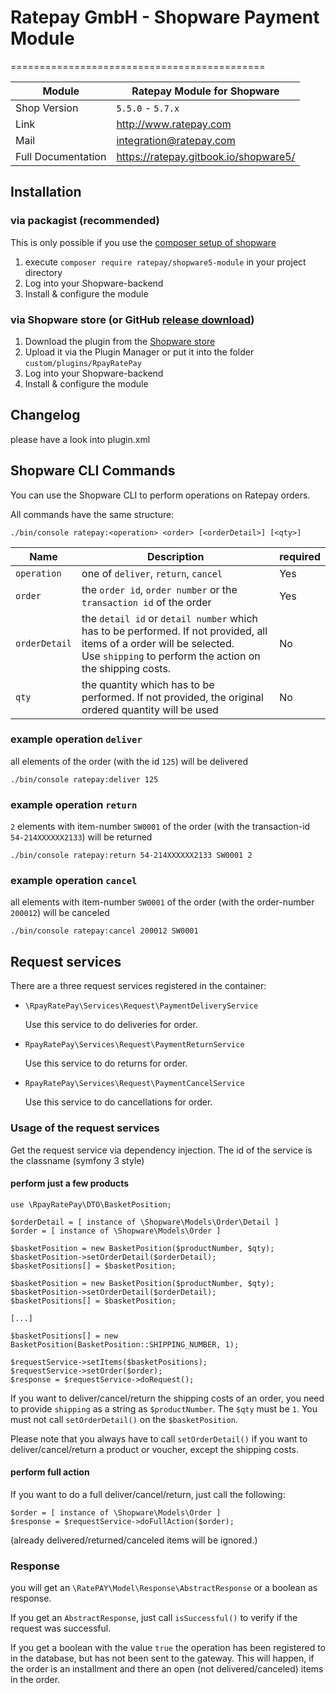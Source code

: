 # Ratepay GmbH - Shopware Payment Module
============================================

|Module | Ratepay Module for Shopware
|------|----------
|Shop Version | `5.5.0` - `5.7.x`
|Link | http://www.ratepay.com
|Mail | integration@ratepay.com
|Full Documentation | https://ratepay.gitbook.io/shopware5/

## Installation

### via packagist (recommended)
This is only possible if you use the [composer setup of shopware](https://developers.shopware.com/developers-guide/shopware-composer/)
1. execute `composer require ratepay/shopware5-module` in your project directory
3. Log into your Shopware-backend
4. Install & configure the module

### via Shopware store (or GitHub [release download](https://github.com/ratepay/shopware5-module/releases))
1. Download the plugin from the [Shopware store](https://store.shopware.com/rpay00625f/ratepay-payment-plugin-for-shopware-5.html)
2. Upload it via the Plugin Manager or put it into the folder `custom/plugins/RpayRatePay`
3. Log into your Shopware-backend
4. Install & configure the module

## Changelog
please have a look into plugin.xml

## Shopware CLI Commands
You can use the Shopware CLI to perform operations on Ratepay orders.

All commands have the same structure:

``` 
./bin/console ratepay:<operation> <order> [<orderDetail>] [<qty>] 
```

| Name          | Description                                                                                                                                                                                     | required |
|---------------|-------------------------------------------------------------------------------------------------------------------------------------------------------------------------------------------------|----------|
| `operation`   | one of `deliver`, `return`, `cancel`                                                                                                                                                            | Yes      |
| `order`       | the `order id`, `order number` or the ` transaction id` of the order                                                                                                                        | Yes      |
| `orderDetail` | the `detail id` or `detail number` which has to be performed. If not provided, all items of a order will be selected.<br>Use `shipping` to perform the action on the shipping costs. | No       |
| `qty`         | the quantity which has to be performed. If not provided, the original ordered quantity will be used                                                                                          | No       |

### example operation `deliver`
all elements of the order (with the id `125`) will be delivered
``` 
./bin/console ratepay:deliver 125
```
### example operation `return`
`2` elements with item-number `SW0001` of the order (with the transaction-id `54-214XXXXXX2133`) will be returned
``` 
./bin/console ratepay:return 54-214XXXXXX2133 SW0001 2
```
### example operation `cancel`
all elements with item-number `SW0001` of the order (with the order-number `200012`) will be canceled
``` 
./bin/console ratepay:cancel 200012 SW0001
```

## Request services
There are a three request services registered in the container:
- `\RpayRatePay\Services\Request\PaymentDeliveryService`
    
    Use this service to do deliveries for order.
- `RpayRatePay\Services\Request\PaymentReturnService`

    Use this service to do returns for order.
- `RpayRatePay\Services\Request\PaymentCancelService`

    Use this service to do cancellations for order.

### Usage of the request services

Get the request service via dependency injection. The id of the service is the classname (symfony 3 style)

#### perform just a few products
```
use \RpayRatePay\DTO\BasketPosition;

$orderDetail = [ instance of \Shopware\Models\Order\Detail ]
$order = [ instance of \Shopware\Models\Order ]

$basketPosition = new BasketPosition($productNumber, $qty);
$basketPosition->setOrderDetail($orderDetail);
$basketPositions[] = $basketPosition;

$basketPosition = new BasketPosition($productNumber, $qty);
$basketPosition->setOrderDetail($orderDetail);
$basketPositions[] = $basketPosition;

[...]

$basketPositions[] = new BasketPosition(BasketPosition::SHIPPING_NUMBER, 1);
 
$requestService->setItems($basketPositions);
$requestService->setOrder($order);
$response = $requestService->doRequest();
```

If you want to deliver/cancel/return the shipping costs of an order, you need to provide `shipping` as a string as `$productNumber`. The `$qty` must be `1`. 
You must not call `setOrderDetail()` on the `$basketPosition`.

Please note that you always have to call `setOrderDetail()` if you want to deliver/cancel/return a product or voucher, except the shipping costs.


#### perform full action
If you want to do a full deliver/cancel/return, just call the following:
```
$order = [ instance of \Shopware\Models\Order ]
$response = $requestService->doFullAction($order);
```
(already delivered/returned/canceled items will be ignored.)

### Response
you will get an `\RatePAY\Model\Response\AbstractResponse` or a boolean as response.

If you get an `AbstractResponse`, just call `isSuccessful()` to verify if the request was successful.

If you get a boolean with the value `true` the operation has been registered to in the database, but has not been sent to the gateway.
This will happen, if the order is an installment and there an open (not delivered/canceled) items in the order.
